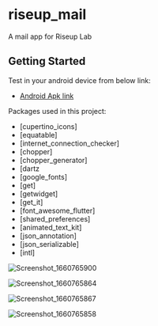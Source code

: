 # riseup_mail

A mail app for Riseup Lab 

## Getting Started



Test in your android device from below link:

- [Android Apk link](https://we.tl/t-ZvQghJJrkB)


Packages used in this project:

  - [cupertino_icons]
  - [equatable]
  - [internet_connection_checker]
  - [chopper]
  - [chopper_generator]
  - [dartz
  - [google_fonts]
  - [get]
  - [getwidget]
  - [get_it]
  - [font_awesome_flutter]
  - [shared_preferences]
  - [animated_text_kit]
  - [json_annotation]
  - [json_serializable]
  - [intl]



![Screenshot_1660765900](https://user-images.githubusercontent.com/59538786/185230938-00aef7be-cfe6-488b-9dfb-5b0284289e2d.png)

![Screenshot_1660765864](https://user-images.githubusercontent.com/59538786/185231036-0294dd20-c95b-493d-8010-f0dec8003b46.png)

![Screenshot_1660765867](https://user-images.githubusercontent.com/59538786/185231092-0e978b01-1497-498e-81ce-b93ef40ef692.png)

![Screenshot_1660765858](https://user-images.githubusercontent.com/59538786/185231178-6e0444fa-e971-4313-9b7d-ce429024d479.png)

